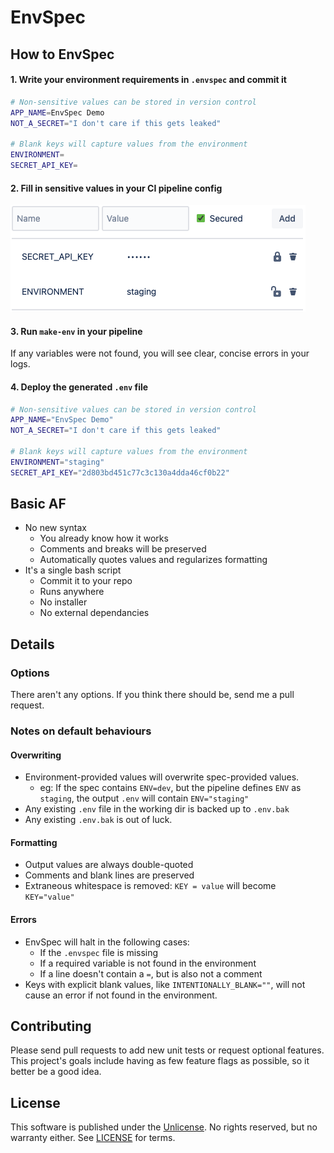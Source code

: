 # EnvSpec

## How to EnvSpec

#### 1. Write your environment requirements in `.envspec` and commit it
``` sh
# Non-sensitive values can be stored in version control
APP_NAME=EnvSpec Demo
NOT_A_SECRET="I don't care if this gets leaked"

# Blank keys will capture values from the environment
ENVIRONMENT=
SECRET_API_KEY=
```

#### 2. Fill in sensitive values in your CI pipeline config
![Example of CI config screen](https://github.com/lakmeer/envspec/blob/master/docs/ci-config.png?raw=true)

#### 3. Run `make-env` in your pipeline
If any variables were not found, you will see clear, concise errors in your logs.

#### 4. Deploy the generated `.env` file
``` sh
# Non-sensitive values can be stored in version control
APP_NAME="EnvSpec Demo"
NOT_A_SECRET="I don't care if this gets leaked"

# Blank keys will capture values from the environment
ENVIRONMENT="staging"
SECRET_API_KEY="2d803bd451c77c3c130a4dda46cf0b22"
```


## Basic AF

- No new syntax
  - You already know how it works
  - Comments and breaks will be preserved
  - Automatically quotes values and regularizes formatting
- It's a single bash script
  - Commit it to your repo
  - Runs anywhere
  - No installer
  - No external dependancies


## Details

### Options

There aren't any options. If you think there should be, send me a pull request.

### Notes on default behaviours

#### Overwriting

- Environment-provided values will overwrite spec-provided values.
  - eg: If the spec contains `ENV=dev`, but the pipeline defines `ENV` as `staging`, the output
    `.env` will contain `ENV="staging"`
- Any existing `.env` file in the working dir is backed up to `.env.bak`
- Any existing `.env.bak` is out of luck.

#### Formatting

- Output values are always double-quoted
- Comments and blank lines are preserved
- Extraneous whitespace is removed: `KEY = value` will become `KEY="value"`

#### Errors

- EnvSpec will halt in the following cases:
  - If the `.envspec` file is missing
  - If a required variable is not found in the environment
  - If a line doesn't contain a `=`, but is also not a comment
- Keys with explicit blank values, like `INTENTIONALLY_BLANK=""`, will not cause an error if not
  found in the environment.


## Contributing

Please send pull requests to add new unit tests or request optional features.
This project's goals include having as few feature flags as possible, so it better be a good idea.


## License

This software is published under the [Unlicense](http://unlicense.org). No rights reserved, but no
warranty either. See [LICENSE](https://raw.githubusercontent.com/lakmeer/envspec/master/LICENSE) for
terms.

